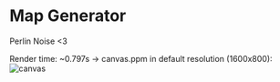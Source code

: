# Map Generator

Perlin Noise <3

Render time: ~0.797s -> canvas.ppm in default resolution (1600x800):
![canvas](https://user-images.githubusercontent.com/48839784/207375333-efbba70a-657d-4dda-afc5-0753b8e4909a.png)
